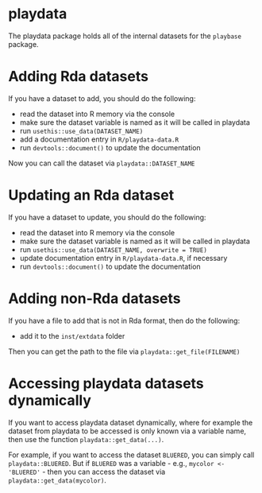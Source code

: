 
<!-- README.md is generated from README.Rmd. Please edit that file -->

# playdata

<!-- badges: start -->
<!-- badges: end -->

The playdata package holds all of the internal datasets for the
`playbase` package.

# Adding Rda datasets

If you have a dataset to add, you should do the following:

- read the dataset into R memory via the console
- make sure the dataset variable is named as it will be called in
  playdata
- run `usethis::use_data(DATASET_NAME)`
- add a documentation entry in `R/playdata-data.R`
- run `devtools::document()` to update the documentation

Now you can call the dataset via `playdata::DATASET_NAME`

# Updating an Rda dataset

If you have a dataset to update, you should do the following:

- read the dataset into R memory via the console
- make sure the dataset variable is named as it will be called in
  playdata
- run `usethis::use_data(DATASET_NAME, overwrite = TRUE)`
- update documentation entry in `R/playdata-data.R`, if necessary
- run `devtools::document()` to update the documentation

# Adding non-Rda datasets

If you have a file to add that is not in Rda format, then do the
following:

- add it to the `inst/extdata` folder

Then you can get the path to the file via `playdata::get_file(FILENAME)`

# Accessing playdata datasets dynamically

If you want to access playdata dataset dynamically, where for example
the dataset from playdata to be accessed is only known via a variable
name, then use the function `playdata::get_data(...)`.

For example, if you want to access the dataset `BLUERED`, you can simply
call `playdata::BLUERED`. But if `BLUERED` was a variable - e.g.,
`mycolor <- 'BLUERED'` - then you can access the dataset via
`playdata::get_data(mycolor)`.
